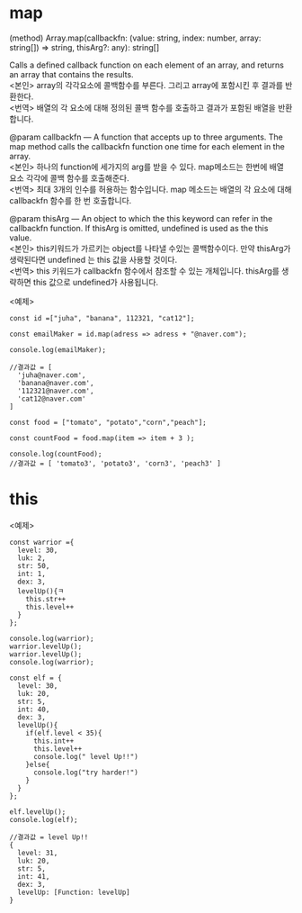 # map
(method) Array<string>.map<string>(callbackfn: (value: string, index: number, array: string[]) => string, thisArg?: any): string[]<br>

Calls a defined callback function on each element of an array, and returns an array that contains the results.<br>
<본인>
array의 각각요소에 콜백함수를 부른다. 그리고 array에 포함시킨 후 결과를 반환한다.<br>
<번역>
배열의 각 요소에 대해 정의된 콜백 함수를 호출하고 결과가 포함된 배열을 반환합니다.<br>

@param callbackfn — A function that accepts up to three arguments. The map method calls the callbackfn function one time for each element in the array.<br>
<본인>
하나의 function에 세가지의 arg를 받을 수 있다. map메소드는 한번에 배열 요소 각각에 콜백 함수를 호출해준다.<br>
<번역>
최대 3개의 인수를 허용하는 함수입니다. map 메소드는 배열의 각 요소에 대해 callbackfn 함수를 한 번 호출합니다.

@param thisArg — An object to which the this keyword can refer in the callbackfn function. If thisArg is omitted, undefined is used as the this value.<br>
<본인>
this키워드가 가르키는 object를 나타낼 수있는 콜백함수이다.
만약 thisArg가 생략된다면 undefined 는 this 값을 사용할 것이다.<br>
<번역>
this 키워드가 callbackfn 함수에서 참조할 수 있는 개체입니다. thisArg를 생략하면 this 값으로 undefined가 사용됩니다.
  
<예제>
```
const id =["juha", "banana", 112321, "cat12"];

const emailMaker = id.map(adress => adress + "@naver.com");

console.log(emailMaker);

//결과값 = [
  'juha@naver.com',
  'banana@naver.com',
  '112321@naver.com',
  'cat12@naver.com'
]
```
```
const food = ["tomato", "potato","corn","peach"];

const countFood = food.map(item => item + 3 );

console.log(countFood);
//결과값 = [ 'tomato3', 'potato3', 'corn3', 'peach3' ]
```
# this
<예제>
```
const warrior ={
  level: 30,
  luk: 2,
  str: 50,
  int: 1,
  dex: 3,
  levelUp(){ㅋ
    this.str++
    this.level++
  }
};

console.log(warrior);
warrior.levelUp();
warrior.levelUp();
console.log(warrior);
```
```
const elf = {
  level: 30,
  luk: 20,
  str: 5,
  int: 40,
  dex: 3,
  levelUp(){
    if(elf.level < 35){
      this.int++
      this.level++
      console.log(" level Up!!")
    }else{
      console.log("try harder!")
    }
  }
};

elf.levelUp();
console.log(elf);

//결과값 = level Up!!
{
  level: 31,
  luk: 20,
  str: 5,
  int: 41,
  dex: 3,
  levelUp: [Function: levelUp]
}
```
